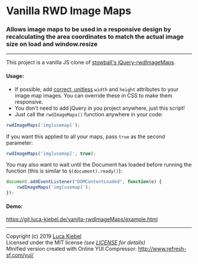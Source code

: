 # Vanilla RWD Image Maps

### Allows image maps to be used in a responsive design by recalculating the area coordinates to match the actual image size on load and window.resize

---
This project is a vanilla JS clone of [stowball's jQuery-rwdImageMaps](https://github.com/stowball/jQuery-rwdImageMaps).


#### Usage:

* If possible, add [correct, unitless](http://dev.w3.org/html5/markup/img.html) `width` and `height` attributes to your image map images. You can override these in CSS to make them responsive.
* You don't need to add jQuery in you project anywhere, just this script!
* Just call the `rwdImageMaps()` function anywhere in your code:

```js
rwdImageMaps('img[usemap]');
```

If you want this applied to all your maps, pass `true` as the second parameter:

```js
rwdImageMaps('img[usemap]', true);
```

You may also want to wait until the Document has loaded before running the function (this is similar to `$(document).ready()`):

```js
document.addEventListener("DOMContentLoaded", function(e) {
    rwdImageMaps('img[usemap]');
});
```

#### Demo:

https://git.luca-kiebel.de/vanilla-rwdImageMaps/example.html

---

Copyright (c) 2019 [Luca Kiebel](https://luca-kiebel.de)  
Licensed under the MIT license *(see [LICENSE](https://github.com/lucakiebel/vanilla-rwdImageMaps/blob/master/LICENSE) for details)*  
Minified version created with Online YUI Compressor: http://www.refresh-sf.com/yui/

